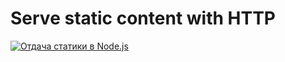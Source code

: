 # Serve static content with HTTP

[![Отдача статики в Node.js](https://img.youtube.com/vi/a7d7RdjPAbQ/0.jpg)](https://youtu.be/a7d7RdjPAbQ)

